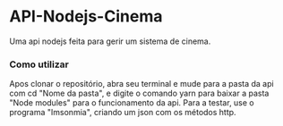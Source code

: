 # API-Nodejs-Cinema
Uma api nodejs feita para gerir um sistema de cinema.

### Como utilizar
Apos clonar o repositório, abra seu terminal e mude para a pasta da api com cd "Nome da pasta", e digite o comando yarn para baixar a pasta "Node modules" para o funcionamento da api.
Para a testar, use o programa "Imsonmia", criando um json com os métodos http.
